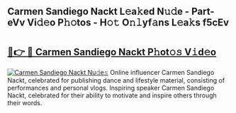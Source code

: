 ## Carmen Sandiego Nackt L𝚎a𝚔ed N𝚞𝚍e - Part-eVv Vi𝚍𝚎o P𝚑𝚘tos - H𝚘𝚝 O𝚗𝚕yf𝚊ns L𝚎a𝚔s f5cEv

# <h2><a href="http://kfejsuo.oniu.top/?m=Carmen+Sandiego+Nackt">🔗👉 🔴 Carmen Sandiego Nackt P𝚑ot𝚘𝚜 V𝚒d𝚎o</a></h2>

[![Carmen Sandiego Nackt Nu𝚍e𝚜](https://i.imgur.com/0qMVB7G.gif)](http://kfejsuo.oniu.top/?m=Carmen+Sandiego+Nackt)
Online influencer Carmen Sandiego Nackt, celebrated for publishing dance and lifestyle material, consisting of performances and personal vlogs. Inspiring speaker Carmen Sandiego Nackt, celebrated for their ability to motivate and inspire others through their words.  
